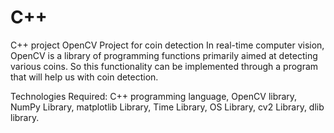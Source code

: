 # C++
C++ project
 OpenCV Project for coin detection
In real-time computer vision, OpenCV is a library of programming functions primarily aimed at detecting various coins. So this functionality can be implemented through a program that will help us with coin detection.

Technologies Required: C++ programming language, OpenCV library, NumPy Library, matplotlib Library, Time Library, OS Library, cv2 Library, dlib library.
